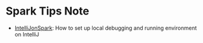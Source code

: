# Spark Tips Note

- [IntelliJonSpark](./SparkonIntelliJ.md): How to set up local debugging and running environment on IntelliJ
